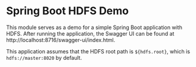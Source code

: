 # Spring Boot HDFS Demo

This module serves as a demo for a simple Spring Boot application
with HDFS. After running the application,
the Swagger UI can be found at http://localhost:8716/swagger-ui/index.html.

This application assumes that the HDFS root path is `${hdfs.root}`, which 
is `hdfs://master:8020` by default.